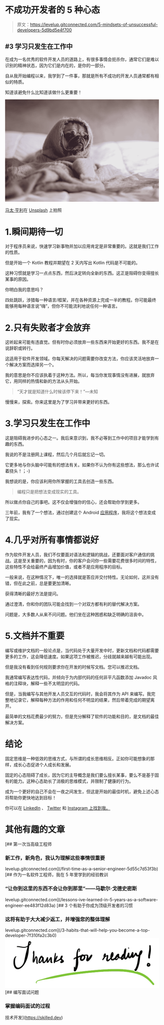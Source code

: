 # 不成功开发者的 5 种心态

> 原文：<https://levelup.gitconnected.com/5-mindsets-of-unsuccessful-developers-5d9bd5e4f700>

## #3 学习只发生在工作中

在成为一名优秀的软件开发人员的道路上，有很多事情会扼杀你，通常它们是难以识别的精神状态，因为它们是内在的，是你的一部分。

自从我开始编程以来，我学到了一件事，那就是所有不成功的开发人员通常都有相似的特质。

知道该避免什么比知道该做什么更重要！

![](img/a10caacf5256682476a954e92e050777.png)

[马太·亨利](https://unsplash.com/@matthewhenry?utm_source=medium&utm_medium=referral)在 [Unsplash](https://unsplash.com?utm_source=medium&utm_medium=referral) 上拍照

# 1.瞬间期待一切

对于程序员来说，快速学习新事物并加以应用肯定是非常重要的。这就是我们工作的性质。

但是开始一个 Kotlin 教程并期望在 2 天内写出 Kotlin 代码是不可能的。

这种习惯就是学习一点点东西，然后决定转向全新的东西。这正是阻碍你变得擅长某事的原因。

你明白我的意思吗？

四处跳跃，涉猎每一种语言/框架，并在各种资源上完成一半的教程。你可能最终能够用每种语言说“嗨”，但你不可能流利地说任何一种语言。

# 2.只有失败者才会放弃

这听起来可能有违直觉。但有时你必须放弃一些东西来开始更好的东西。我不是在说辞职或转行。

这适用于软件开发领域。你每天解决的问题需要你改变方法，你应该灵活地放弃一个解决方案而选择另一个。

我的意思是你不应该执着于这种方法。所以，每当你发现事情没有进展，就放弃它，用同样的热情和新的方法从头开始。

> “天才就是知道什么时候该停下来！”—未知

慢慢来，探索。你来这里是为了学习并带来更好的东西。

# 3.学习只发生在工作中

这是阻碍我进步的心态之一。我后来意识到，我不必等到工作中的项目才能学到有趣的东西。

我说的不是注册网上课程，然后几个月后就忘记一切。

它更多地与你头脑中可能有的想法有关。如果你不认为你有这些想法，那么也许试着挠头！；-)

我想说的是，你应该利用你所掌握的工具去创造一些东西。

> 编程只是把想法变成现实的工具。

所以做点你自己的事吧。这不仅会增强你的信心，还会帮助你学到更多。

三年前，我有了一个想法，通过创建这个 Android [应用程序](https://play.google.com/store/apps/details?id=contrivers.second.com.docsense.paid&hl=en)，我将这个想法变成了现实。

# 4.几乎对所有事情都说好

作为软件开发人员，我们不仅要面对语法和逻辑的挑战，还要面对客户通信的挑战。这是至关重要的，因为有时，你的客户会问你一些需要花费很多时间的特性，这些特性不会给最终产品增加价值，或者不是应用程序的目标。

一般来说，在这种情况下，唯一的选择就是答应并交付特性。无论如何，这并没有错，但在此之前，总是要更加清晰。

获得清晰的最好方法是提问。

通过澄清，你和你的团队可能会找到一个对双方都有利的替代解决方案。

问题是，大多数人从来不问问题。他们坐在这种困惑和缺乏明确的沮丧中。

# 5.文档并不重要

编写或维护文档的一般论点是，当代码处于大量开发中时，更新文档和代码都需要更多的工作，这会降低速度。如果这项工作被推迟，分歧就越来越有可能出现。

但是我没有看到任何规则要求你在开发的时候写文档。您可以推迟文档。

我通常编写表达性代码，并倾向于为内部代码的任何非平凡函数添加 Javadoc 风格的注释块，解释一些不太明显的代码。

但是，当我编写与其他开发人员交互的代码时，我会将其作为 API 来编写。我完整地记录它，解释每种方法的作用和任何不明显的结果，然后带着完成的期望离开。

最简单的文档花费最少的努力，但是充分解释了软件的功能和目的，是文档的最佳解决方案。

# 结论

固定思维是一种低效的思维方式，与所谓的成长思维相反。正如你可能想象的那样，成长心态促进个人成长和发展。

固定的心态阻碍了成长，因为它的主导概念是我们要么擅长某事，要么不是基于固有的能力。这种心态助长了消极的思维模式，并限制了健康的行为。

成为一个更好的自己不会在一夜之间发生，但这是开始的最佳时机，避免上述心态将帮助你更快地达到目标！

你可以在 [LinkedIn](https://www.linkedin.com/in/maniish-jaiin/) 、 [Twitter](https://twitter.com/maniish_jaiin) 和 [Instagram 上找到我。](https://www.instagram.com/maniish.jaiin/)

# 其他有趣的文章

[](/first-time-as-a-senior-engineer-5d55c7d53f3b) [## 第一次当高级工程师

### 新工作，新角色，我认为理解这些事情很重要

levelup.gitconnected.com](/first-time-as-a-senior-engineer-5d55c7d53f3b) [](/lessons-ive-learned-in-5-years-as-a-software-engineer-ee483f12d83a) [## 作为一名软件工程师，我在 5 年里学到的经验教训

### “让你到这里的东西不会让你到那里”——马歇尔·戈德史密斯

levelup.gitconnected.com](/lessons-ive-learned-in-5-years-as-a-software-engineer-ee483f12d83a) [](/3-habits-that-will-help-you-become-a-top-developer-7f310fa2c3b0) [## 3 个有助于你成为顶级开发者的习惯

### 这将有助于大大减少返工，并增强您的整体理解

levelup.gitconnected.com](/3-habits-that-will-help-you-become-a-top-developer-7f310fa2c3b0) ![](img/08411346a9793cbb891bd4f2b61585ab.png)[](https://skilled.dev) [## 编写面试问题

### 掌握编码面试的过程

技术开发](https://skilled.dev)